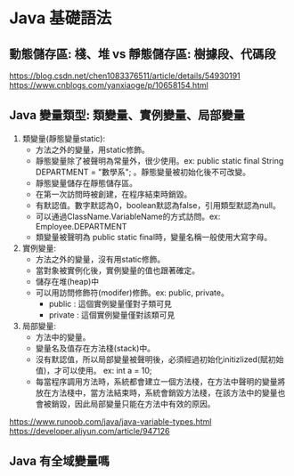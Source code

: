 # Java 基礎語法
## 動態儲存區: 棧、堆 vs 靜態儲存區: 樹據段、代碼段
https://blog.csdn.net/chen1083376511/article/details/54930191     
https://www.cnblogs.com/yanxiaoge/p/10658154.html
## Java 變量類型: 類變量、實例變量、局部變量
1. 類變量(靜態變量static): 
   - 方法之外的變量，用static修飾。
   - 靜態變量除了被聲明為常量外，很少使用。ex: public static final String DEPARTMENT = "數學系"; 。靜態變量被初始化後不可改變。
   - 靜態變量儲存在靜態儲存區。
   - 在第一次訪問時被創建，在程序結束時銷毀。
   - 有默認值。數字默認為0，boolean默認為false，引用類型默認為null。
   - 可以通過ClassName.VariableName的方式訪問。ex: Employee.DEPARTMENT
   - 類變量被聲明為 public static final時，變量名稱一般使用大寫字母。
3. 實例變量: 
   - 方法之外的變量，沒有用static修飾。
   - 當對象被實例化後，實例變量的值也跟著確定。
   - 儲存在堆(heap)中
   - 可以用訪問修飾符(modifer)修飾。ex: public, private。
     - public : 這個實例變量僅對子類可見
     - private : 這個實例變量僅對該類可見
4. 局部變量: 
   - 方法中的變量。
   - 變量名及值存在方法棧(stack)中。
   - 沒有默認值，所以局部變量被聲明後，必須經過初始化initizlized(賦初始值)，才可以使用。 ex: int a = 10;
   - 每當程序調用方法時，系統都會建立一個方法棧，在方法中聲明的變量將放在方法棧中，當方法結束時，系統會銷毀方法棧，在該方法中的變量也會被銷毀，因此局部變量只能在方法中有效的原因。




https://www.runoob.com/java/java-variable-types.html     
https://developer.aliyun.com/article/947126
## Java 有全域變量嗎


